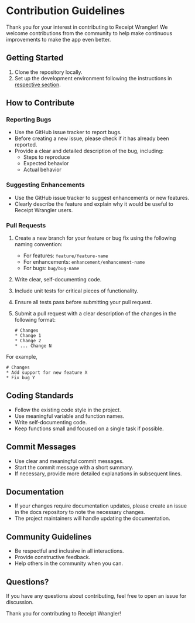 # Contribution Guidelines

Thank you for your interest in contributing to Receipt Wrangler! We welcome contributions from the community to help
make continuous improvements to make the app even better.

## Getting Started

1. Clone the repository locally.
2. Set up the development environment following the instructions in [respective section](/docs/category/development).

## How to Contribute

### Reporting Bugs

- Use the GitHub issue tracker to report bugs.
- Before creating a new issue, please check if it has already been reported.
- Provide a clear and detailed description of the bug, including:
    - Steps to reproduce
    - Expected behavior
    - Actual behavior

### Suggesting Enhancements

- Use the GitHub issue tracker to suggest enhancements or new features.
- Clearly describe the feature and explain why it would be useful to Receipt Wrangler users.

### Pull Requests

1. Create a new branch for your feature or bug fix using the following naming convention:
    - For features: `feature/feature-name`
    - For enhancements: `enhancement/enhancement-name`
    - For bugs: `bug/bug-name`
2. Write clear, self-documenting code.
3. Include unit tests for critical pieces of functionality.
4. Ensure all tests pass before submitting your pull request.
5. Submit a pull request with a clear description of the changes in the following format:

   ```
   # Changes
   * Change 1
   * Change 2
   * ... Change N
   ```

For example,

```
# Changes
* Add support for new feature X
* Fix bug Y
```

## Coding Standards

- Follow the existing code style in the project.
- Use meaningful variable and function names.
- Write self-documenting code.
- Keep functions small and focused on a single task if possible.

## Commit Messages

- Use clear and meaningful commit messages.
- Start the commit message with a short summary.
- If necessary, provide more detailed explanations in subsequent lines.

## Documentation

- If your changes require documentation updates, please create an issue in the docs repository to note the necessary
  changes.
- The project maintainers will handle updating the documentation.

## Community Guidelines

- Be respectful and inclusive in all interactions.
- Provide constructive feedback.
- Help others in the community when you can.

## Questions?

If you have any questions about contributing, feel free to open an issue for discussion.

Thank you for contributing to Receipt Wrangler!
